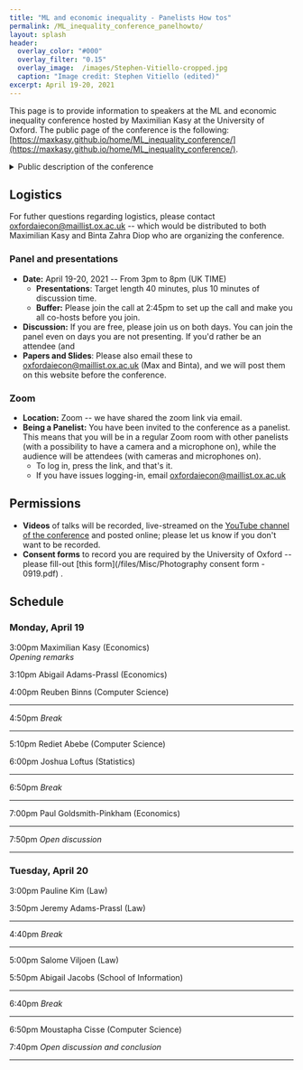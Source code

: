 ```yaml
---
title: "ML and economic inequality - Panelists How tos"
permalink: /ML_inequality_conference_panelhowto/
layout: splash
header:
  overlay_color: "#000"
  overlay_filter: "0.15"
  overlay_image:  /images/Stephen-Vitiello-cropped.jpg 
  caption: "Image credit: Stephen Vitiello (edited)"
excerpt: April 19-20, 2021
---
```


This page is to provide information to speakers at the ML and economic inequality conference hosted by Maximilian Kasy at the University of Oxford. The public page of the conference is the following: [https://maxkasy.github.io/home/ML_inequality_conference/](https://maxkasy.github.io/home/ML_inequality_conference/).  
<details>
<summary>Public description of the conference</summary> 
  <p style="text-align:justify">
  <font size="-0.5">
Questions regarding the fairness of algorithmic decision-making have received much attention in recent years, by both the wider public and in academic debates.
In this workshop, motivated by the arguments discussed in <a href="/home/files/papers/fairness_equality_power.pdf">Fairness, Equality, and Power</a>, we propose to shift the focus of these debates toward the causal impact of machine learning, AI, and algorithmic decision-making on economic and social inequality, both across and within groups.
This workshop aims to bring together participants from several fields, including economics, computer science, statistics, law, sociology, and social policy.
Talks will cover theoretical and empirical aspects, and both normative and positive questions.

Possible topics for this conference include, but are not restricted to:
- Theories of justice and social choice theory, concepts of fairness and discrimination.
- Learning theory, supervised learning, and targeted treatment assignment.
- The impact of algorithmic, individualized treatment in pricing, hiring, promotion, and credit scoring on economic inequality.
- Social welfare analysis and optimal policy theory.
- The labor market impact of new technologies, automation, and gig work.
- The political economy of surveillance, data collection, and ownership.
- Algorithmic management and labor law.

    </font>
    </p>
  </details> 


## Logistics  
For futher questions regarding logistics, please contact [oxfordaiecon@maillist.ox.ac.uk](mailto:oxfordaiecon@maillist.ox.ac.uk) -- which would be distributed to both Maximilian Kasy and Binta Zahra Diop who are organizing the conference.
### Panel and presentations
* **Date:** April 19-20, 2021 -- From 3pm to 8pm (UK TIME)  
    * **Presentations**: Target length 40 minutes, plus 10 minutes of discussion time.  
    * **Buffer:** Please join the call at 2:45pm to set up the call and make you all co-hosts before you join.  
* **Discussion:** If you are free, please join us on both days. You can join the panel even on days you are not presenting. If you'd rather be an attendee (and  
* **Papers and Slides**: Please also email these to [oxfordaiecon@maillist.ox.ac.uk](mailto:oxfordaiecon@maillist.ox.ac.uk) (Max and Binta), and we will post them on this website before the conference.  
### Zoom 
* **Location:** Zoom -- we have shared the zoom link via email.  
* **Being a Panelist:** You have been invited to the conference as a panelist. This means that you will be in a regular Zoom room with other panelists (with a possibility to have a camera and a microphone on), while the audience will be attendees (with cameras and microphones on).  
    * To log in, press the link, and that's it. 
    * If you have issues logging-in, email [oxfordaiecon@maillist.ox.ac.uk](mailto:oxfordaiecon@maillist.ox.ac.uk)



## Permissions
* **Videos** of talks will be recorded, live-streamed on the [YouTube channel of the conference](https://www.youtube.com/channel/UCB3VHmtU-Acta1o0wbzWaag) and posted online; please let us know if you don't want to be recorded.  
* **Consent forms** to record you are required by the University of Oxford -- please fill-out [this form](/files/Misc/Photography consent form - 0919.pdf) . 

## Schedule 
### Monday, April 19

3:00pm Maximilian Kasy (Economics)  
*Opening remarks*  

3:10pm Abigail Adams-Prassl (Economics)

4:00pm Reuben Binns (Computer Science)  
 
---
4:50pm *Break*  

---

5:10pm Rediet Abebe (Computer Science)  

6:00pm Joshua Loftus (Statistics)  

---
6:50pm *Break*  

---

7:00pm Paul Goldsmith-Pinkham (Economics)

---
7:50pm *Open discussion*  

---


### Tuesday, April 20


3:00pm Pauline Kim (Law)  

3:50pm Jeremy Adams-Prassl (Law)  

---
4:40pm *Break*  

---

5:00pm Salome Viljoen (Law)  

5:50pm Abigail Jacobs (School of Information)  

---
6:40pm *Break*  

---

6:50pm Moustapha Cisse (Computer Science)  

7:40pm *Open discussion and conclusion*  

---

